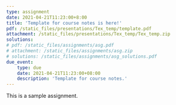 ```yaml
---
type: assignment
date: 2021-04-21T11:23:00+8:00
title: 'Template for course notes is here!'
pdf: /static_files/presentations/Tex_temp/template.pdf
attachment: /static_files/presentations/Tex_temp/Tex_temp.zip
solutions:
# pdf: /static_files/assignments/asg.pdf
# attachment: /static_files/assignments/asg.zip
# solutions: /static_files/assignments/asg_solutions.pdf
due_event: 
    type: due
    date: 2021-04-21T11:23:00+08:00
    description: 'Template for course notes.'
---
```

This is a sample assignment.
